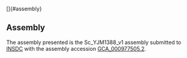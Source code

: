 []{#assembly}

Assembly
--------

The assembly presented is the Sc\_YJM1388\_v1 assembly submitted to
[INSDC](http://www.insdc.org) with the assembly accession
[GCA\_000977505.2](http://www.ebi.ac.uk/ena/data/view/GCA_000977505.2).
